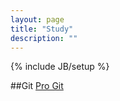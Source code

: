 ```yaml
---
layout: page
title: "Study"
description: ""
---
```

{% include JB/setup %}

##Git
[Pro Git](/pages/progit/00-readme.html)



